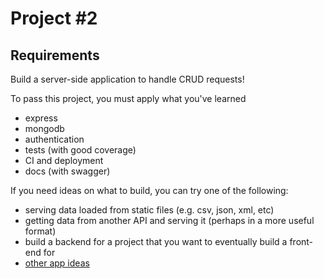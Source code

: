 # Project \#2

## Requirements

Build a server-side application to handle CRUD requests!

To pass this project, you must apply what you've learned

* express
* mongodb
* authentication
* tests \(with good coverage\)
* CI and deployment
* docs \(with swagger\)

If you need ideas on what to build, you can try one of the following:

* serving data loaded from static files \(e.g. csv, json, xml, etc\)
* getting data from another API and serving it \(perhaps in a more useful format\)
* build a backend for a project that you want to eventually build a front-end for
* [other app ideas](https://www.valuecoders.com/blog/technology-and-apps/40-best-app-startup-ideas/)

